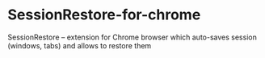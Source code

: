 # SessionRestore-for-chrome
SessionRestore – extension for Chrome browser which auto-saves session (windows, tabs) and allows to restore them
